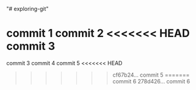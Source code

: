 "# exploring-git" 

commit 1
commit 2
<<<<<<< HEAD
commit 3
=======
commit 3
commit 4
commit 5
<<<<<<< HEAD
>>>>>>> cf67b24... commit 5
=======
commit 6
>>>>>>> 278d426... commit 6
